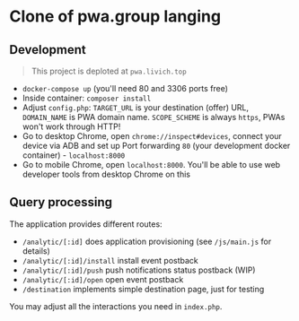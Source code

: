 # Clone of pwa.group langing

## Development

> This project is deploted at `pwa.livich.top`

* `docker-compose up` (you'll need 80 and 3306 ports free)
* Inside container: `composer install`
* Adjust `config.php`: `TARGET_URL` is your destination (offer) URL, `DOMAIN_NAME` is PWA domain name. `SCOPE_SCHEME` is always `https`, PWAs won't work through HTTP!
* Go to desktop Chrome, open `chrome://inspect#devices`, connect your device via ADB and set up Port forwarding `80` (your development docker container) - `localhost:8000`
* Go to mobile Chrome, open `localhost:8000`. You'll be able to use web developer tools from desktop Chrome on this

## Query processing

The application provides different routes:

* `/analytic/[:id]` does application provisioning (see `/js/main.js` for details)
* `/analytic/[:id]/install` install event postback
* `/analytic/[:id]/push` push notifications status postback (WIP)
* `/analytic/[:id]/open` open event postback
* `/destination` implements simple destination page, just for testing

You may adjust all the interactions you need in `index.php`.
